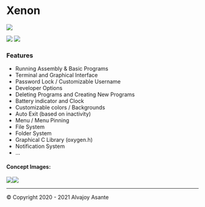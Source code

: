 # Xenon

![](https://i.imgur.com/EpBZxrG.png)

![](https://img.shields.io/github/release/Overload02/Xenon) ![](https://img.shields.io/github/issues/Overload02/Xenon)

### Features

- Running Assembly & Basic Programs
- Terminal and Graphical Interface
- Password Lock / Customizable Username
- Developer Options
- Deleting Programs and Creating New Programs
- Battery indicator and Clock
- Customizable colors / Backgrounds
- Auto Exit (based on inactivity)
- Menu / Menu Pinning
- File System
- Folder System
- Graphical C Library (oxygen.h)
- Notification System
- ...

#### **Concept Images**:

![](https://i.imgur.com/DITWbGp.png)![](https://i.imgur.com/2nec4dy.gif)

------------


 &copy; Copyright 2020 - 2021 Alvajoy Asante
